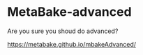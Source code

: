 # MetaBake-advanced

Are you sure you shoud do advanced?

https://metabake.github.io/mbakeAdvanced/
